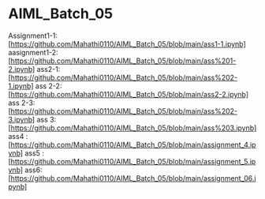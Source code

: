 # AIML_Batch_05
Assignment1-1:[https://github.com/Mahathi0110/AIML_Batch_05/blob/main/ass1-1.ipynb]
aasignment1-2:[https://github.com/Mahathi0110/AIML_Batch_05/blob/main/ass%201-2.ipynb]
ass2-1:[https://github.com/Mahathi0110/AIML_Batch_05/blob/main/ass%202-1.ipynb]
ass 2-2:[https://github.com/Mahathi0110/AIML_Batch_05/blob/main/ass2-2.ipynb]
ass 2-3:[https://github.com/Mahathi0110/AIML_Batch_05/blob/main/ass%202-3.ipynb]
ass 3:[https://github.com/Mahathi0110/AIML_Batch_05/blob/main/ass%203.ipynb]
ass4 :[https://github.com/Mahathi0110/AIML_Batch_05/blob/main/assignment_4.ipynb]
ass5 :[https://github.com/Mahathi0110/AIML_Batch_05/blob/main/assignment_5.ipynb]
ass6:[https://github.com/Mahathi0110/AIML_Batch_05/blob/main/assignment_06.ipynb]

